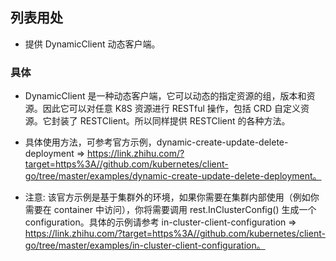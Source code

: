 ## 列表用处
- 提供 DynamicClient 动态客户端。

### 具体
- DynamicClient 是一种动态客户端，它可以动态的指定资源的组，版本和资源。因此它可以对任意 K8S 资源进行 RESTful 操作，包括 CRD 自定义资源。它封装了 RESTClient。所以同样提供 RESTClient 的各种方法。

- 具体使用方法，可参考官方示例，dynamic-create-update-delete-deployment => https://link.zhihu.com/?target=https%3A//github.com/kubernetes/client-go/tree/master/examples/dynamic-create-update-delete-deployment。

- 注意: 该官方示例是基于集群外的环境，如果你需要在集群内部使用（例如你需要在 container 中访问），你将需要调用 rest.InClusterConfig() 生成一个 configuration。具体的示例请参考 in-cluster-client-configuration => https://link.zhihu.com/?target=https%3A//github.com/kubernetes/client-go/tree/master/examples/in-cluster-client-configuration。
